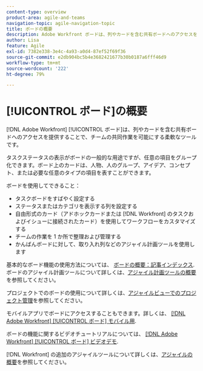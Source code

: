```yaml
---
content-type: overview
product-area: agile-and-teams
navigation-topic: agile-navigation-topic
title: ボードの概要
description: Adobe Workfront ボードは、列やカードを含む共有ボードへのアクセスを提供することで、チームの共同作業を可能にする柔軟なツールです。
author: Lisa
feature: Agile
exl-id: 7382e338-3e4c-4a93-a0d4-87ef52f69f36
source-git-commit: e2db904bc5b4e3682421677b30b0187a6fff46d9
workflow-type: tm+mt
source-wordcount: '222'
ht-degree: 79%

---
```


# [!UICONTROL ボード]の概要

[!DNL Adobe Workfront] [!UICONTROL ボード]は、列やカードを含む共有ボードへのアクセスを提供することで、チームの共同作業を可能にする柔軟なツールです。

タスクステータスの表示がボードの一般的な用途ですが、任意の項目をグループ化できます。ボード上のカードは、人物、人のグループ、アイデア、コンセプト、または必要な任意のタイプの項目を表すことができます。

ボードを使用してできること：

* タスクボードをすばやく設定する
* ステータスまたはカテゴリを表示する列を設定する
* 自由形式のカード（アドホックカードまたは [!DNL Workfront] のタスクおよびイシューに接続されたカード）を使用してワークフローをカスタマイズする
* チームの作業を 1 か所で整理および管理する
* かんばんボードに対して、取り入れ列などのアジャイル計画ツールを使用します

基本的なボード機能の使用方法については、 [ボードの概要：記事インデックス](../agile/get-started-with-boards/get-started-with-boards.md). ボードのアジャイル計画ツールについて詳しくは、[アジャイル計画ツールの概要](/help/quicksilver/agile/use-boards-agile-planning-tools/agile-planning-tools-overview.md)を参照してください。

プロジェクトでのボードの使用について詳しくは、[アジャイルビューでのプロジェクト管理](/help/quicksilver/manage-work/projects/manage-projects/manage-projects-in-agile-view.md)を参照してください。

モバイルアプリでボードにアクセスすることもできます。詳しくは、 [[!DNL Adobe Workfront] [!UICONTROL ボード] モバイル用](/help/quicksilver/workfront-basics/mobile-apps/using-the-workfront-mobile-app/mobile-boards.md).

ボードの機能に関するビデオチュートリアルについては、 [[!DNL Adobe Workfront] [!UICONTROL ボード] ビデオデモ](/help/quicksilver/agile/get-started-with-boards/boards-video-demonstrations.md).

[!DNL Workfront] の追加のアジャイルツールについて詳しくは、[アジャイルの概要](../agile/agile-overview.md)を参照してください。
